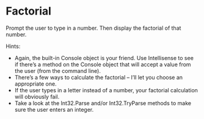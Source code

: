 # Factorial
Prompt the user to type in a number. Then display the factorial of that number.

Hints: 
- Again, the built-in Console object is your friend. Use Intellisense to see if there’s a method on the Console object that will accept a value from the user (from the command line).
- There’s a few ways to calculate the factorial – I’ll let you choose an appropriate one. 
- If the user types in a letter instead of a number, your factorial calculation will obviously fail. 
- Take a look at the Int32.Parse and/or Int32.TryParse methods to make sure the user enters an integer.
